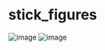 ﻿# stick_figures
![image](https://github.com/nitpicker55555/stick_figures/assets/91596298/27987d5f-f1d0-4dc5-8494-1622a5198c5f)
![image](https://github.com/nitpicker55555/stick_figures/assets/91596298/15a87ec1-ff90-415d-abff-86b0de5385b6)
